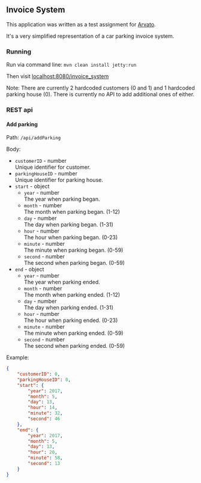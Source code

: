 ## Invoice System

This application was written as a test assignment for [Arvato](http://www.arvato.ee/).

It's a very simplified representation of a car parking invoice system.

### Running

Run via command line: `mvn clean install jetty:run`

Then visit [localhost:8080/invoice_system](http://localhost:8080/invoice_system)

Note: There are currently 2 hardcoded customers (0 and 1) and 1 hardcoded parking house (0). There is currently no API to add additional ones of either.

### REST api

#### Add parking

Path: `/api/addParking`

Body:  
* `customerID` - number  
  Unique identifier for customer.
* `parkingHouseID` - number  
  Unique identifier for parking house.
* `start` - object  
  * `year` - number  
    The year when parking began.
  * `month` - number  
    The month when parking began. (1-12)
  * `day` - number  
    The day when parking began. (1-31)
  * `hour` - number  
    The hour when parking began. (0-23)
  * `minute` - number  
    The minute when parking began. (0-59)
  * `second` - number  
    The second when parking began. (0-59)
* `end` - object  
  * `year` - number  
    The year when parking ended.
  * `month` - number  
    The month when parking ended. (1-12)
  * `day` - number  
    The day when parking ended. (1-31)
  * `hour` - number  
    The hour when parking ended. (0-23)
  * `minute` - number  
    The minute when parking ended. (0-59)
  * `second` - number  
    The second when parking ended. (0-59)

Example:
```json
{
	"customerID": 0,
	"parkingHouseID": 0,
	"start": {
		"year": 2017,
		"month": 5,
		"day": 13,
		"hour": 14,
		"minute": 32,
		"second": 46
	},
	"end": {
		"year": 2017,
		"month": 5,
		"day": 13,
		"hour": 20,
		"minute": 58,
		"second": 13
	}
}
```
